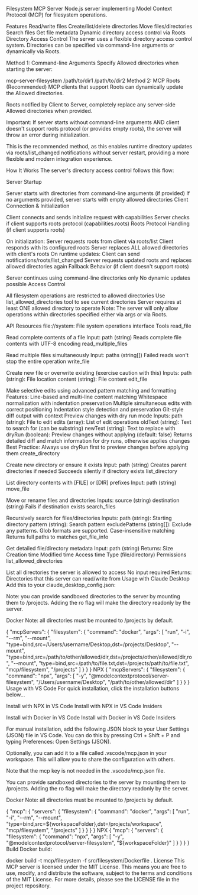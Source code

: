 Filesystem MCP Server
Node.js server implementing Model Context Protocol (MCP) for filesystem operations.

Features
Read/write files
Create/list/delete directories
Move files/directories
Search files
Get file metadata
Dynamic directory access control via Roots
Directory Access Control
The server uses a flexible directory access control system. Directories can be specified via command-line arguments or dynamically via Roots.

Method 1: Command-line Arguments
Specify Allowed directories when starting the server:

mcp-server-filesystem /path/to/dir1 /path/to/dir2
Method 2: MCP Roots (Recommended)
MCP clients that support Roots can dynamically update the Allowed directories.

Roots notified by Client to Server, completely replace any server-side Allowed directories when provided.

Important: If server starts without command-line arguments AND client doesn't support roots protocol (or provides empty roots), the server will throw an error during initialization.

This is the recommended method, as this enables runtime directory updates via roots/list_changed notifications without server restart, providing a more flexible and modern integration experience.

How It Works
The server's directory access control follows this flow:

Server Startup

Server starts with directories from command-line arguments (if provided)
If no arguments provided, server starts with empty allowed directories
Client Connection & Initialization

Client connects and sends initialize request with capabilities
Server checks if client supports roots protocol (capabilities.roots)
Roots Protocol Handling (if client supports roots)

On initialization: Server requests roots from client via roots/list
Client responds with its configured roots
Server replaces ALL allowed directories with client's roots
On runtime updates: Client can send notifications/roots/list_changed
Server requests updated roots and replaces allowed directories again
Fallback Behavior (if client doesn't support roots)

Server continues using command-line directories only
No dynamic updates possible
Access Control

All filesystem operations are restricted to allowed directories
Use list_allowed_directories tool to see current directories
Server requires at least ONE allowed directory to operate
Note: The server will only allow operations within directories specified either via args or via Roots.

API
Resources
file://system: File system operations interface
Tools
read_file

Read complete contents of a file
Input: path (string)
Reads complete file contents with UTF-8 encoding
read_multiple_files

Read multiple files simultaneously
Input: paths (string[])
Failed reads won't stop the entire operation
write_file

Create new file or overwrite existing (exercise caution with this)
Inputs:
path (string): File location
content (string): File content
edit_file

Make selective edits using advanced pattern matching and formatting
Features:
Line-based and multi-line content matching
Whitespace normalization with indentation preservation
Multiple simultaneous edits with correct positioning
Indentation style detection and preservation
Git-style diff output with context
Preview changes with dry run mode
Inputs:
path (string): File to edit
edits (array): List of edit operations
oldText (string): Text to search for (can be substring)
newText (string): Text to replace with
dryRun (boolean): Preview changes without applying (default: false)
Returns detailed diff and match information for dry runs, otherwise applies changes
Best Practice: Always use dryRun first to preview changes before applying them
create_directory

Create new directory or ensure it exists
Input: path (string)
Creates parent directories if needed
Succeeds silently if directory exists
list_directory

List directory contents with [FILE] or [DIR] prefixes
Input: path (string)
move_file

Move or rename files and directories
Inputs:
source (string)
destination (string)
Fails if destination exists
search_files

Recursively search for files/directories
Inputs:
path (string): Starting directory
pattern (string): Search pattern
excludePatterns (string[]): Exclude any patterns. Glob formats are supported.
Case-insensitive matching
Returns full paths to matches
get_file_info

Get detailed file/directory metadata
Input: path (string)
Returns:
Size
Creation time
Modified time
Access time
Type (file/directory)
Permissions
list_allowed_directories

List all directories the server is allowed to access
No input required
Returns:
Directories that this server can read/write from
Usage with Claude Desktop
Add this to your claude_desktop_config.json:

Note: you can provide sandboxed directories to the server by mounting them to /projects. Adding the ro flag will make the directory readonly by the server.

Docker
Note: all directories must be mounted to /projects by default.

{
  "mcpServers": {
    "filesystem": {
      "command": "docker",
      "args": [
        "run",
        "-i",
        "--rm",
        "--mount", "type=bind,src=/Users/username/Desktop,dst=/projects/Desktop",
        "--mount", "type=bind,src=/path/to/other/allowed/dir,dst=/projects/other/allowed/dir,ro",
        "--mount", "type=bind,src=/path/to/file.txt,dst=/projects/path/to/file.txt",
        "mcp/filesystem",
        "/projects"
      ]
    }
  }
}
NPX
{
  "mcpServers": {
    "filesystem": {
      "command": "npx",
      "args": [
        "-y",
        "@modelcontextprotocol/server-filesystem",
        "/Users/username/Desktop",
        "/path/to/other/allowed/dir"
      ]
    }
  }
}
Usage with VS Code
For quick installation, click the installation buttons below...

Install with NPX in VS Code Install with NPX in VS Code Insiders

Install with Docker in VS Code Install with Docker in VS Code Insiders

For manual installation, add the following JSON block to your User Settings (JSON) file in VS Code. You can do this by pressing Ctrl + Shift + P and typing Preferences: Open Settings (JSON).

Optionally, you can add it to a file called .vscode/mcp.json in your workspace. This will allow you to share the configuration with others.

Note that the mcp key is not needed in the .vscode/mcp.json file.

You can provide sandboxed directories to the server by mounting them to /projects. Adding the ro flag will make the directory readonly by the server.

Docker
Note: all directories must be mounted to /projects by default.

{
  "mcp": {
    "servers": {
      "filesystem": {
        "command": "docker",
        "args": [
          "run",
          "-i",
          "--rm",
          "--mount", "type=bind,src=${workspaceFolder},dst=/projects/workspace",
          "mcp/filesystem",
          "/projects"
        ]
      }
    }
  }
}
NPX
{
  "mcp": {
    "servers": {
      "filesystem": {
        "command": "npx",
        "args": [
          "-y",
          "@modelcontextprotocol/server-filesystem",
          "${workspaceFolder}"
        ]
      }
    }
  }
}
Build
Docker build:

docker build -t mcp/filesystem -f src/filesystem/Dockerfile .
License
This MCP server is licensed under the MIT License. This means you are free to use, modify, and distribute the software, subject to the terms and conditions of the MIT License. For more details, please see the LICENSE file in the project repository.